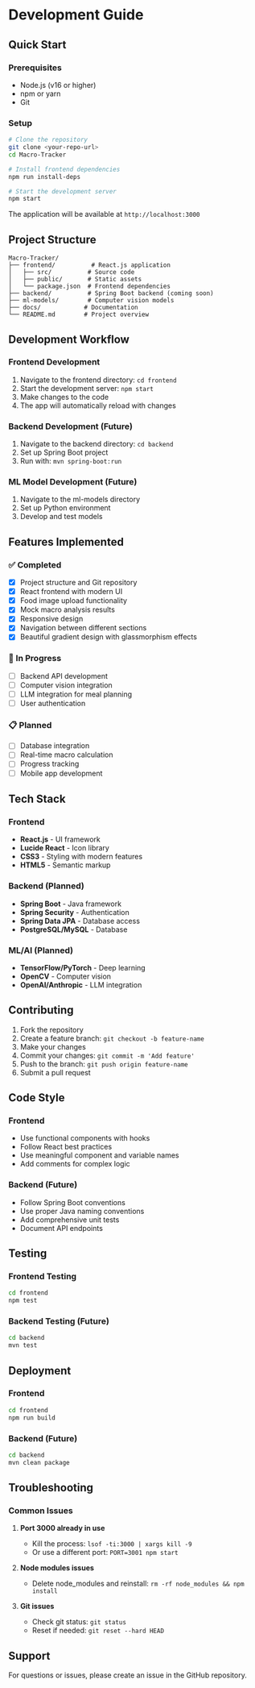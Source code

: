 # Development Guide

## Quick Start

### Prerequisites
- Node.js (v16 or higher)
- npm or yarn
- Git

### Setup
```bash
# Clone the repository
git clone <your-repo-url>
cd Macro-Tracker

# Install frontend dependencies
npm run install-deps

# Start the development server
npm start
```

The application will be available at `http://localhost:3000`

## Project Structure

```
Macro-Tracker/
├── frontend/          # React.js application
│   ├── src/          # Source code
│   ├── public/       # Static assets
│   └── package.json  # Frontend dependencies
├── backend/          # Spring Boot backend (coming soon)
├── ml-models/        # Computer vision models
├── docs/            # Documentation
└── README.md        # Project overview
```

## Development Workflow

### Frontend Development
1. Navigate to the frontend directory: `cd frontend`
2. Start the development server: `npm start`
3. Make changes to the code
4. The app will automatically reload with changes

### Backend Development (Future)
1. Navigate to the backend directory: `cd backend`
2. Set up Spring Boot project
3. Run with: `mvn spring-boot:run`

### ML Model Development (Future)
1. Navigate to the ml-models directory
2. Set up Python environment
3. Develop and test models

## Features Implemented

### ✅ Completed
- [x] Project structure and Git repository
- [x] React frontend with modern UI
- [x] Food image upload functionality
- [x] Mock macro analysis results
- [x] Responsive design
- [x] Navigation between different sections
- [x] Beautiful gradient design with glassmorphism effects

### 🚧 In Progress
- [ ] Backend API development
- [ ] Computer vision integration
- [ ] LLM integration for meal planning
- [ ] User authentication

### 📋 Planned
- [ ] Database integration
- [ ] Real-time macro calculation
- [ ] Progress tracking
- [ ] Mobile app development

## Tech Stack

### Frontend
- **React.js** - UI framework
- **Lucide React** - Icon library
- **CSS3** - Styling with modern features
- **HTML5** - Semantic markup

### Backend (Planned)
- **Spring Boot** - Java framework
- **Spring Security** - Authentication
- **Spring Data JPA** - Database access
- **PostgreSQL/MySQL** - Database

### ML/AI (Planned)
- **TensorFlow/PyTorch** - Deep learning
- **OpenCV** - Computer vision
- **OpenAI/Anthropic** - LLM integration

## Contributing

1. Fork the repository
2. Create a feature branch: `git checkout -b feature-name`
3. Make your changes
4. Commit your changes: `git commit -m 'Add feature'`
5. Push to the branch: `git push origin feature-name`
6. Submit a pull request

## Code Style

### Frontend
- Use functional components with hooks
- Follow React best practices
- Use meaningful component and variable names
- Add comments for complex logic

### Backend (Future)
- Follow Spring Boot conventions
- Use proper Java naming conventions
- Add comprehensive unit tests
- Document API endpoints

## Testing

### Frontend Testing
```bash
cd frontend
npm test
```

### Backend Testing (Future)
```bash
cd backend
mvn test
```

## Deployment

### Frontend
```bash
cd frontend
npm run build
```

### Backend (Future)
```bash
cd backend
mvn clean package
```

## Troubleshooting

### Common Issues

1. **Port 3000 already in use**
   - Kill the process: `lsof -ti:3000 | xargs kill -9`
   - Or use a different port: `PORT=3001 npm start`

2. **Node modules issues**
   - Delete node_modules and reinstall: `rm -rf node_modules && npm install`

3. **Git issues**
   - Check git status: `git status`
   - Reset if needed: `git reset --hard HEAD`

## Support

For questions or issues, please create an issue in the GitHub repository. 